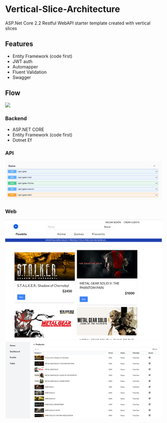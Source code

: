 # Vertical-Slice-Architecture
ASP.Net Core 2.2 Restful WebAPI starter template created with vertical slices
<div>
        <h2>Features</h2>
        <ul>
            <li>Entity Framework (code first)</li>               
            <li>JWT auth</li>
            <li>Automapper</li>
            <li>Fluent Validation</li>
            <li>Swagger</li>
        </ul>        
</div>   
 <div>
         <h2>Flow</h2>
<img src="https://i.ibb.co/DzQbYpc/vsa.png">
 </div>

 ### Backend
 * ASP.NET CORE
 * Entity Framework (code first)
 * Dotnet Ef

 ### API

 ![All Apis](imagen/2023-10-13_15-15.png)

 ### Web

 ![Web](imagen/WebSite.png)
 ![Dashboard](imagen/Dashboard.png)